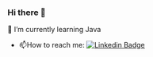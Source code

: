 ### Hi there 👋

<!--
**Olguorsbasak/Olguorsbasak** is a ✨ _special_ ✨ repository because its `README.md` (this file) appears on your GitHub profile.


-->
🌱 I’m currently learning Java
- :mailbox:How to reach me: [![Linkedin Badge](https://img.shields.io/badge/-olguorsbasak-blue?style=flat&logo=Linkedin&logoColor=white)]([https://www.linkedin.com/in/olguorsbasak/])

<img src="https://komarev.com/ghpvc/?username=Olguorsbasak&style=flat-square&color=blue" alt=""/>
